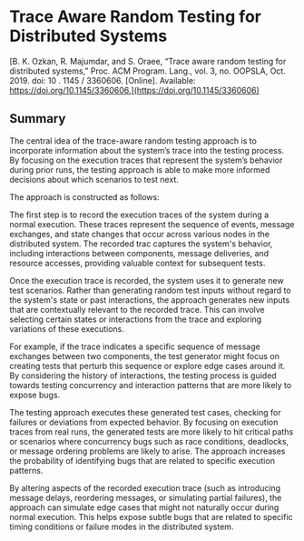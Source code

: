 # Trace Aware Random Testing for Distributed Systems

[B. K. Ozkan, R. Majumdar, and S. Oraee, “Trace aware random testing for distributed
systems,” Proc. ACM Program. Lang., vol. 3, no. OOPSLA, Oct. 2019. doi: 10 . 1145 /
3360606. [Online]. Available: https://doi.org/10.1145/3360606.](https://doi.org/10.1145/3360606)

## Summary

The central idea of the trace-aware random testing approach is to incorporate information about the system’s trace into the testing process.
By focusing on the execution traces that represent the system’s behavior during prior runs, the testing approach is able to make more informed decisions about which scenarios to test next.

The approach is constructed as follows:

The first step is to record the execution
traces of the system during a normal execution. These traces represent
the sequence of events, message exchanges, and state changes that occur across various nodes in the distributed system. The recorded trac captures the system's behavior, including interactions between
components, message deliveries, and resource accesses, providing
valuable context for subsequent tests.

Once the execution trace is recorded, the system uses it to generate new test scenarios.
Rather than generating random test inputs without regard to the
system's state or past interactions, the approach generates new inputs
that are contextually relevant to the recorded trace. This can involve
selecting certain states or interactions from the trace and exploring
variations of these executions.

For example, if the trace indicates a specific sequence of message
exchanges between two components, the test generator might focus on
creating tests that perturb this sequence or explore edge cases around
it. By considering the history of interactions, the testing process is
guided towards testing concurrency and interaction patterns that are
more likely to expose bugs.

The testing approach executes these generated test cases, checking for
failures or deviations from expected behavior. By focusing on execution
traces from real runs, the generated tests are more likely to hit
critical paths or scenarios where concurrency bugs such as race
conditions, deadlocks, or message ordering problems are likely to
arise. The approach increases the probability of identifying bugs that
are related to specific execution patterns.

By altering aspects of the recorded execution trace (such as
introducing message delays, reordering messages, or simulating partial
failures), the approach can simulate edge cases that might not
naturally occur during normal execution. This helps expose subtle bugs
that are related to specific timing conditions or failure modes in the
distributed system.